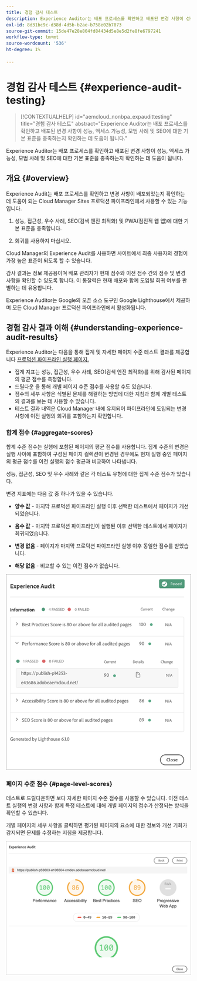 ```yaml
---
title: 경험 감사 테스트
description: Experience Auditor는 배포 프로세스를 확인하고 배포된 변경 사항이 성능, 액세스 가능성, 모범 사례 및 SEO에 대한 기본 표준을 충족하는지 확인하는 데 도움이 됩니다.
exl-id: 8d31bc9c-d38d-4d5b-b2ae-b758e02b7073
source-git-commit: 15de47e28e804fd84434d5e8e5d2fe8fe6797241
workflow-type: tm+mt
source-wordcount: '536'
ht-degree: 1%

---
```



# 경험 감사 테스트 {#experience-audit-testing}

>[!CONTEXTUALHELP]
>id="aemcloud_nonbpa_expaudittesting"
>title="경험 감사 테스트"
>abstract="Experience Auditor는 배포 프로세스를 확인하고 배포된 변경 사항이 성능, 액세스 가능성, 모범 사례 및 SEO에 대한 기본 표준을 충족하는지 확인하는 데 도움이 됩니다."

Experience Auditor는 배포 프로세스를 확인하고 배포된 변경 사항이 성능, 액세스 가능성, 모범 사례 및 SEO에 대한 기본 표준을 충족하는지 확인하는 데 도움이 됩니다.

## 개요 {#overview}

Experience Audit는 배포 프로세스를 확인하고 변경 사항이 배포되었는지 확인하는 데 도움이 되는 Cloud Manager Sites 프로덕션 파이프라인에서 사용할 수 있는 기능입니다.

1. 성능, 접근성, 우수 사례, SEO(검색 엔진 최적화) 및 PWA(점진적 웹 앱)에 대한 기본 표준을 충족합니다.

1. 회귀를 사용하지 마십시오.

Cloud Manager의 Experience Audit를 사용하면 사이트에서 최종 사용자의 경험이 가장 높은 표준이 되도록 할 수 있습니다.

감사 결과는 정보 제공용이며 배포 관리자가 현재 점수와 이전 점수 간의 점수 및 변경 사항을 확인할 수 있도록 합니다. 이 통찰력은 현재 배포와 함께 도입될 회귀 여부를 판별하는 데 유용합니다.

Experience Auditor는 Google의 오픈 소스 도구인 Google Lighthouse에서 제공하며 모든 Cloud Manager 프로덕션 파이프라인에서 활성화됩니다.

## 경험 감사 결과 이해 {#understanding-experience-audit-results}

Experience Auditor는 다음을 통해 집계 및 자세한 페이지 수준 테스트 결과를 제공합니다 [프로덕션 파이프라인 실행 페이지.](/help/implementing/cloud-manager/deploy-code.md)

* 집계 지표는 성능, 접근성, 우수 사례, SEO(검색 엔진 최적화)를 위해 감사된 페이지의 평균 점수를 측정합니다.
* 드릴다운 을 통해 개별 페이지 수준 점수를 사용할 수도 있습니다.
* 점수의 세부 사항은 식별된 문제를 해결하는 방법에 대한 지침과 함께 개별 테스트의 결과를 보는 데 사용할 수 있습니다.
* 테스트 결과 내역은 Cloud Manager 내에 유지되어 파이프라인에 도입되는 변경 사항에 이전 실행의 회귀를 포함하는지 확인합니다.

### 합계 점수 {#aggregate-scores}

합계 수준 점수는 실행에 포함된 페이지의 평균 점수를 사용합니다. 집계 수준의 변경은 실행 사이에 포함하여 구성된 페이지 컬렉션이 변경된 경우에도 현재 실행 중인 페이지의 평균 점수를 이전 실행의 점수 평균과 비교하여 나타냅니다.

성능, 접근성, SEO 및 우수 사례와 같은 각 테스트 유형에 대한 집계 수준 점수가 있습니다.

변경 지표에는 다음 값 중 하나가 있을 수 있습니다.

* **양수 값** - 마지막 프로덕션 파이프라인 실행 이후 선택한 테스트에서 페이지가 개선되었습니다.

* **음수 값** - 마지막 프로덕션 파이프라인이 실행된 이후 선택한 테스트에서 페이지가 회귀되었습니다.

* **변경 없음** - 페이지가 마지막 프로덕션 파이프라인 실행 이후 동일한 점수를 받았습니다.

* **해당 없음** - 비교할 수 있는 이전 점수가 없습니다.

![경험 감사 결과](/help/implementing/cloud-manager/assets/exp-audit-1.png)


### 페이지 수준 점수 {#page-level-scores}

테스트로 드릴다운하면 보다 자세한 페이지 수준 점수를 사용할 수 있습니다. 이전 테스트 실행의 변경 사항과 함께 특정 테스트에 대해 개별 페이지의 점수가 산정되는 방식을 확인할 수 있습니다.

개별 페이지의 세부 사항을 클릭하면 평가된 페이지의 요소에 대한 정보와 개선 기회가 감지되면 문제를 수정하는 지침을 제공합니다.

![페이지 수준 점수](/help/implementing/cloud-manager/assets/exp-audit-2.png)
